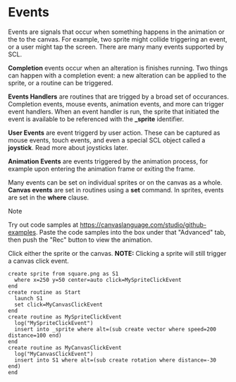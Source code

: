 # Events

Events are signals that occur when something happens in the animation or the to the canvas. For example, two sprite might collide triggering an event, or a user might tap the screen. There are many many events supported by SCL.

**Completion** events occur when an alteration is finishes running. Two things can happen with a completion event: a new alteration can be applied to the sprite, or a routine can be triggered.

**Events Handlers** are routines that are trigged by a broad set of occurances. Completion events, mouse events, animation events, and more can trigger event handlers. When an event handler is run, the sprite that initiated the event is available to be referenced with the **_sprite** identifier.

**User Events** are event triggerd by user action. These can be captured as mouse events, touch events, and even a special SCL object called a **joystick**. Read more about joysticks later.

**Animation Events** are events triggered by the animation process, for example upon entering the animation frame or exiting the frame.

Many events can be set on individual sprites or on the canvas as a whole. **Canvas events** are set in routines using a **set** command. In sprites, events are set in the **where** clause.

> [!NOTE]
> Try out code samples at https://canvaslanguage.com/studio/github-examples.
> Paste the code samples into the box under that "Advanced" tab,
> then push the "Rec" button to view the animation.

Click either the sprite or the canvas. **NOTE:** Clicking a sprite will still trigger a canvas click event.
```
create sprite from square.png as S1
  where x=250 y=50 center=auto click=MySpriteClickEvent
end
create routine as Start
  launch S1
  set click=MyCanvasClickEvent
end
create routine as MySpriteClickEvent
  log("MySpriteClickEvent")
  insert into _sprite where alt=(sub create vector where speed=200 distance=100 end)
end
create routine as MyCanvasClickEvent
  log("MyCanvasClickEvent")
  insert into S1 where alt=(sub create rotation where distance=-30 end)
end
```
